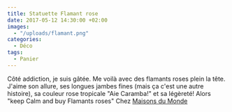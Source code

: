 ```yaml
---
title: Statuette Flamant rose
date: 2017-05-12 14:30:00 +02:00
images:
  - "/uploads/flamant.png"
categories:
  - Déco
tags:
  - Panier
---
```


Côté addiction, je suis gâtée. Me voilà avec des flamants roses plein la tête. J'aime son allure, ses longues jambes fines (mais ça c'est une autre histoire), sa couleur rose tropicale "Aie Caramba!" et sa légèreté! Alors "keep Calm and buy Flamants roses" Chez [Maisons du Monde  ](http://www.maisonsdumonde.com/FR/fr/search/flamant-rose?realQuery=flamant%2Brose)

